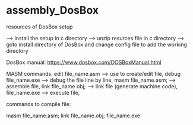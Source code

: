 # assembly_DosBox
resources of DosBox setup

--> install the setup in c directory
--> unzip resurces file in c directory
--> goto install directory of DosBox and change config file to add the working directory

DosBox manual:
https://www.dosbox.com/DOSBoxManual.html

MASM commands:
edit file_name.asm    --> use to create/edit file, debug file_name.exe   --> debug the file line by line,  masm file_name.asm;   --> assemble file, 
link file_name.obj;   --> link file (generate machine code),  
file_name.exe         --> execute file, 

commands to compile file:

masm file_name.asm;
link file_name.obj;
file_name.exe
